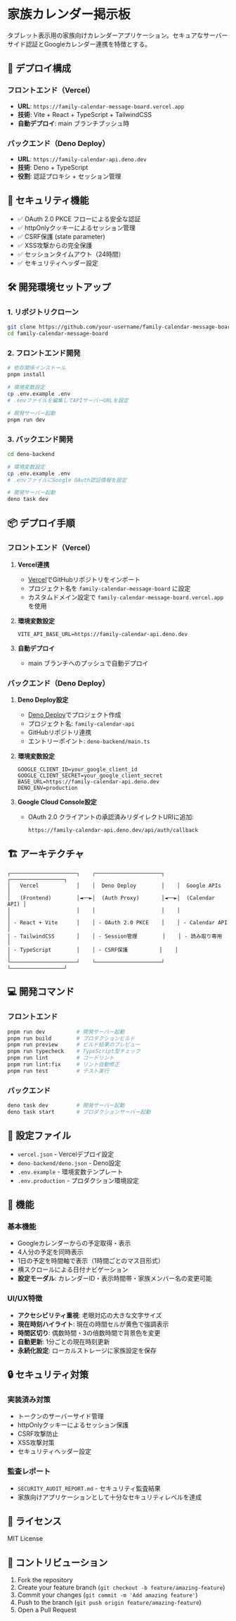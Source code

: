 # 家族カレンダー掲示板

タブレット表示用の家族向けカレンダーアプリケーション。セキュアなサーバーサイド認証とGoogleカレンダー連携を特徴とする。

## 🚀 デプロイ構成

### フロントエンド（Vercel）
- **URL**: `https://family-calendar-message-board.vercel.app`
- **技術**: Vite + React + TypeScript + TailwindCSS
- **自動デプロイ**: main ブランチプッシュ時

### バックエンド（Deno Deploy）
- **URL**: `https://family-calendar-api.deno.dev`
- **技術**: Deno + TypeScript
- **役割**: 認証プロキシ + セッション管理

## 🔐 セキュリティ機能

- ✅ OAuth 2.0 PKCE フローによる安全な認証
- ✅ httpOnlyクッキーによるセッション管理
- ✅ CSRF保護 (state parameter)
- ✅ XSS攻撃からの完全保護
- ✅ セッションタイムアウト（24時間）
- ✅ セキュリティヘッダー設定

## 🛠️ 開発環境セットアップ

### 1. リポジトリクローン

```bash
git clone https://github.com/your-username/family-calendar-message-board.git
cd family-calendar-message-board
```

### 2. フロントエンド開発

```bash
# 依存関係インストール
pnpm install

# 環境変数設定
cp .env.example .env
# .envファイルを編集してAPIサーバーURLを設定

# 開発サーバー起動
pnpm run dev
```

### 3. バックエンド開発

```bash
cd deno-backend

# 環境変数設定
cp .env.example .env
# .envファイルにGoogle OAuth認証情報を設定

# 開発サーバー起動
deno task dev
```

## 📦 デプロイ手順

### フロントエンド（Vercel）

1. **Vercel連携**
   - [Vercel](https://vercel.com/)でGitHubリポジトリをインポート
   - プロジェクト名を `family-calendar-message-board` に設定
   - カスタムドメイン設定で `family-calendar-message-board.vercel.app` を使用

2. **環境変数設定**
   ```
   VITE_API_BASE_URL=https://family-calendar-api.deno.dev
   ```

3. **自動デプロイ**
   - main ブランチへのプッシュで自動デプロイ

### バックエンド（Deno Deploy）

1. **Deno Deploy設定**
   - [Deno Deploy](https://dash.deno.com/)でプロジェクト作成
   - プロジェクト名: `family-calendar-api`
   - GitHubリポジトリ連携
   - エントリーポイント: `deno-backend/main.ts`

2. **環境変数設定**
   ```
   GOOGLE_CLIENT_ID=your_google_client_id
   GOOGLE_CLIENT_SECRET=your_google_client_secret
   BASE_URL=https://family-calendar-api.deno.dev
   DENO_ENV=production
   ```

3. **Google Cloud Console設定**
   - OAuth 2.0 クライアントの承認済みリダイレクトURIに追加:
     ```
     https://family-calendar-api.deno.dev/api/auth/callback
     ```

## 🏗️ アーキテクチャ

```
┌─────────────────────┐    ┌─────────────────────┐    ┌─────────────────┐
│   Vercel            │    │  Deno Deploy        │    │  Google APIs    │
│   (Frontend)        │◄──►│  (Auth Proxy)       │◄──►│  (Calendar API) │
│                     │    │                     │    │                 │
│ - React + Vite      │    │ - OAuth 2.0 PKCE    │    │ - Calendar API  │
│ - TailwindCSS       │    │ - Session管理        │    │ - 読み取り専用   │
│ - TypeScript        │    │ - CSRF保護          │    │                 │
└─────────────────────┘    └─────────────────────┘    └─────────────────┘
```

## 💻 開発コマンド

### フロントエンド
```bash
pnpm run dev          # 開発サーバー起動
pnpm run build        # プロダクションビルド
pnpm run preview      # ビルド結果のプレビュー
pnpm run typecheck    # TypeScript型チェック
pnpm run lint         # コードリント
pnpm run lint:fix     # リント自動修正
pnpm run test         # テスト実行
```

### バックエンド
```bash
deno task dev         # 開発サーバー起動
deno task start       # プロダクションサーバー起動
```

## 🔧 設定ファイル

- `vercel.json` - Vercelデプロイ設定
- `deno-backend/deno.json` - Deno設定
- `.env.example` - 環境変数テンプレート
- `.env.production` - プロダクション環境設定

## 📱 機能

### 基本機能
- Googleカレンダーからの予定取得・表示
- 4人分の予定を同時表示
- 1日の予定を時間軸で表示（1時間ごとのマス目形式）
- 横スクロールによる日付ナビゲーション
- **設定モーダル**: カレンダーID・表示時間帯・家族メンバー名の変更可能

### UI/UX特徴
- **アクセシビリティ重視**: 老眼対応の大きな文字サイズ
- **現在時刻ハイライト**: 現在の時間セルが黄色で強調表示
- **時間区切り**: 偶数時間・3の倍数時間で背景色を変更
- **自動更新**: 1分ごとの現在時刻更新
- **永続化設定**: ローカルストレージに家族設定を保存

## 🔒 セキュリティ対策

### 実装済み対策
- トークンのサーバーサイド管理
- httpOnlyクッキーによるセッション保護
- CSRF攻撃防止
- XSS攻撃対策
- セキュリティヘッダー設定

### 監査レポート
- `SECURITY_AUDIT_REPORT.md` - セキュリティ監査結果
- 家族向けアプリケーションとして十分なセキュリティレベルを達成

## 📄 ライセンス

MIT License

## 🤝 コントリビューション

1. Fork the repository
2. Create your feature branch (`git checkout -b feature/amazing-feature`)
3. Commit your changes (`git commit -m 'Add amazing feature'`)
4. Push to the branch (`git push origin feature/amazing-feature`)
5. Open a Pull Request